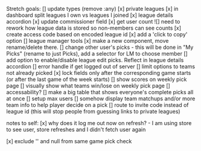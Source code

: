 Stretch goals:
    [] update types (remove :any)
    [x] private leagues
    [x] in dashboard split leagues I own vs leagues I joined
    [x] league details accordion
        [x] update commissioner field
        [x] get user count
        ![] need to rework how league data is stored so non-members can see counts
        [x] create access code based on encoded league id
            [x] add a 'click to copy' option
    [] league manager tools
        [x] make a new component, move rename/delete there. 
        [] change other user's picks
            - this will be done in "My Picks" (rename to just Picks), add a selector for LM to choose member
            [] add option to enable/disable league edit picks. Reflect in league details accordion
    [] error handle if get logged out of server
    [] limit options to teams not already picked
    [x] lock fields only after the corresponding game starts (or after the last game of the week starts)
    [] show scores on weekly pick page
    [] visually show what teams win/lose on weekly pick page
    [] accessability?
    [] make a big table that shows everyone's complete picks all at once
    [] setup max users
    [] somehow display team matchups and/or more team info to help player decide on a pick
    [] route to invite code instead of league id (this will stop people from guessing links to private leagues)

notes to self:
[x] why does it log me out now on refresh?
    - I am using store to see user, store refreshes and I didn't fetch user again

[x] exclude '' and null from same game pick check


